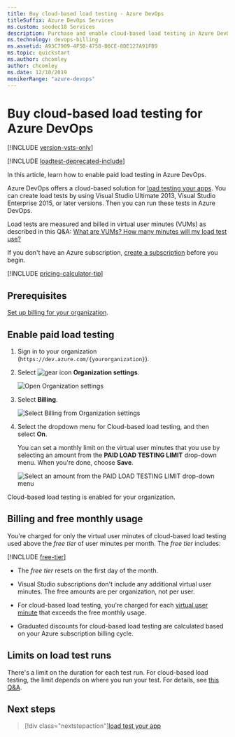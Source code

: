 ```yaml
---
title: Buy cloud-based load testing - Azure DevOps
titleSuffix: Azure DevOps Services
ms.custom: seodec18 Services
description: Purchase and enable cloud-based load testing in Azure DevOps.
ms.technology: devops-billing
ms.assetid: A93C7909-4F5B-4758-B6CE-8DE127A91FB9
ms.topic: quickstart
ms.author: chcomley
author: chcomley
ms.date: 12/10/2019
monikerRange: "azure-devops"
---
```


# Buy cloud-based load testing for Azure DevOps

[!INCLUDE [version-vsts-only](../../includes/version-vsts-only.md)]

[!INCLUDE [loadtest-deprecated-include](../../test/includes/loadtest-deprecated-include.md)]

In this article, learn how to enable paid load testing in Azure DevOps.

Azure DevOps offers a cloud-based solution for [load testing your apps](../../test/load-test/index.md). You can create load tests by using Visual Studio Ultimate 2013, Visual Studio Enterprise 2015, or later versions. Then you can run these tests in Azure DevOps.

Load tests are measured and billed in virtual user minutes (VUMs) as described in this Q&A: [What are VUMs? How many minutes will my load test use?](../../test/load-test/reference-qa.md#VUM)

If you don't have an Azure subscription, [create a subscription](https://azure.microsoft.com/pricing/purchase-options/) before you begin.

[!INCLUDE [pricing-calculator-tip](../../includes/pricing-calculator-tip.md)]

<a name="buy-load-testing"></a>

## Prerequisites

[Set up billing for your organization](set-up-billing-for-your-organization-vs.md).

## Enable paid load testing

1. Sign in to your organization (`https://dev.azure.com/{yourorganization}`).

2. Select ![gear icon](../../media/icons/gear-icon.png) **Organization settings**.

   ![Open Organization settings](../../media/settings/open-admin-settings-vert.png)

3. Select **Billing**.

   ![Select Billing from Organization settings](media/shared/select-billing-organization-settings.png)

4. Select the dropdown menu for Cloud-based load testing, and then select **On**.

   You can set a monthly limit on the virtual user minutes that you use by selecting an amount from the **PAID LOAD TESTING LIMIT** drop-down menu. When you're done, choose **Save**.

   ![Select an amount from the PAID LOAD TESTING LIMIT drop-down menu](media/shared/paid-load-testing-limit.png)

Cloud-based load testing is enabled for your organization.

## Billing and free monthly usage

You're charged for only the virtual user minutes of cloud-based load testing used above the _free tier_ of user minutes per month. The _free tier_ includes:

[!INCLUDE [free-tier](../../includes/free-tier.md)]

- The _free tier_ resets on the first day of the month.

- Visual Studio subscriptions don't include any additional virtual user minutes. The free amounts are per organization, not per user.

- For cloud-based load testing, you're charged for each
  [virtual user minute](../../test/load-test/reference-qa.md#VUM) that exceeds the free monthly usage.

- Graduated discounts for cloud-based load testing are calculated based on your Azure subscription billing cycle.

## Limits on load test runs

There's a limit on the duration for each test run. For cloud-based load testing, the limit depends on where you run your test. For details, see [this Q&A](../../test/load-test/reference-qa.md#test-limits).

## Next steps

> [!div class="nextstepaction"][load test your app](../../test/load-test/get-started-simple-cloud-load-test.md)
